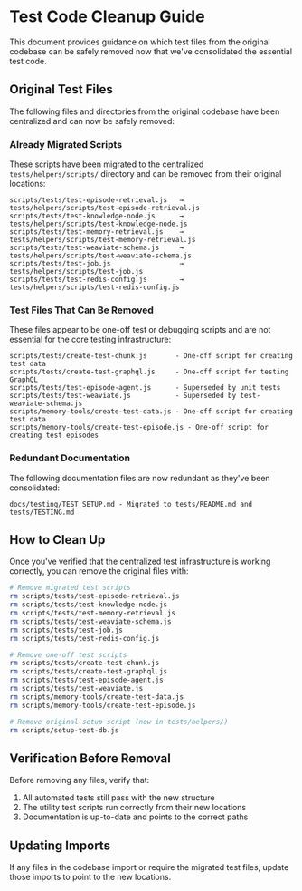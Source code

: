 # Test Code Cleanup Guide

This document provides guidance on which test files from the original codebase can be safely removed now that we've consolidated the essential test code.

## Original Test Files

The following files and directories from the original codebase have been centralized and can now be safely removed:

### Already Migrated Scripts

These scripts have been migrated to the centralized `tests/helpers/scripts/` directory and can be removed from their original locations:

```
scripts/tests/test-episode-retrieval.js   → tests/helpers/scripts/test-episode-retrieval.js
scripts/tests/test-knowledge-node.js      → tests/helpers/scripts/test-knowledge-node.js
scripts/tests/test-memory-retrieval.js    → tests/helpers/scripts/test-memory-retrieval.js
scripts/tests/test-weaviate-schema.js     → tests/helpers/scripts/test-weaviate-schema.js
scripts/tests/test-job.js                 → tests/helpers/scripts/test-job.js
scripts/tests/test-redis-config.js        → tests/helpers/scripts/test-redis-config.js
```

### Test Files That Can Be Removed

These files appear to be one-off test or debugging scripts and are not essential for the core testing infrastructure:

```
scripts/tests/create-test-chunk.js       - One-off script for creating test data
scripts/tests/create-test-graphql.js     - One-off script for testing GraphQL
scripts/tests/test-episode-agent.js      - Superseded by unit tests
scripts/tests/test-weaviate.js           - Superseded by test-weaviate-schema.js
scripts/memory-tools/create-test-data.js - One-off script for creating test data
scripts/memory-tools/create-test-episode.js - One-off script for creating test episodes
```

### Redundant Documentation

The following documentation files are now redundant as they've been consolidated:

```
docs/testing/TEST_SETUP.md - Migrated to tests/README.md and tests/TESTING.md
```

## How to Clean Up

Once you've verified that the centralized test infrastructure is working correctly, you can remove the original files with:

```bash
# Remove migrated test scripts
rm scripts/tests/test-episode-retrieval.js
rm scripts/tests/test-knowledge-node.js
rm scripts/tests/test-memory-retrieval.js
rm scripts/tests/test-weaviate-schema.js
rm scripts/tests/test-job.js
rm scripts/tests/test-redis-config.js

# Remove one-off test scripts
rm scripts/tests/create-test-chunk.js
rm scripts/tests/create-test-graphql.js
rm scripts/tests/test-episode-agent.js
rm scripts/tests/test-weaviate.js
rm scripts/memory-tools/create-test-data.js
rm scripts/memory-tools/create-test-episode.js

# Remove original setup script (now in tests/helpers/)
rm scripts/setup-test-db.js
```

## Verification Before Removal

Before removing any files, verify that:

1. All automated tests still pass with the new structure
2. The utility test scripts run correctly from their new locations
3. Documentation is up-to-date and points to the correct paths

## Updating Imports

If any files in the codebase import or require the migrated test files, update those imports to point to the new locations. 